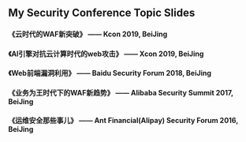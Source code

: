 ## My Security Conference Topic Slides 

#### 《云时代的WAF新突破》   —— Kcon 2019, BeiJing

#### 《AI引擎对抗云计算时代的web攻击》 —— Xcon 2019, BeiJing

#### 《Web前端漏洞利用》   —— Baidu Security Forum 2018, BeiJing

#### 《业务为王时代下的WAF新趋势》  —— Alibaba Security Summit 2017, BeiJing

#### 《运维安全那些事儿》   —— Ant Financial(Alipay) Security Forum 2016, BeiJing

